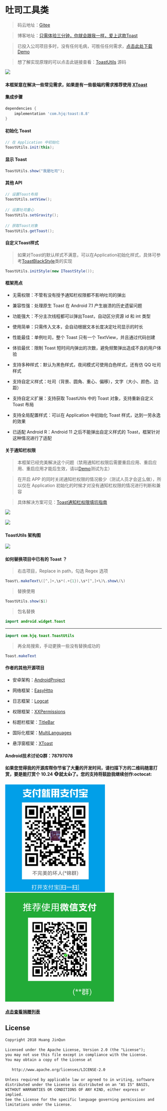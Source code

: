 # 吐司工具类

> 码云地址：[Gitee](https://gitee.com/getActivity/ToastUtils)

> 博客地址：[只需体验三分钟，你就会跟我一样，爱上这款Toast](https://www.jianshu.com/p/9b174ee2c571)

> 已投入公司项目多时，没有任何毛病，可胜任任何需求，[点击此处下载Demo](ToastUtils.apk)

> 想了解实现原理的可以点击此链接查看：[ToastUtils](library/src/main/java/com/hjq/toast/ToastUtils.java) 源码

![](ToastUtils.gif)

#### 本框架意在解决一些常见需求，如果是有一些极端的需求推荐使用 [XToast](https://github.com/getActivity/XToast)

#### 集成步骤

```groovy
dependencies {
    implementation 'com.hjq:toast:8.8'
}
```

#### 初始化 Toast

```java
// 在 Application 中初始化
ToastUtils.init(this);
```

#### 显示 Toast

```java
ToastUtils.show("我是吐司");
```

#### 其他 API

```java
// 设置Toast布局
ToastUtils.setView();

// 设置吐司重心
ToastUtils.setGravity();

// 获取Toast对象
ToastUtils.getToast();
```

#### 自定义Toast样式

> 如果对Toast的默认样式不满意，可以在Application初始化样式，具体可参考[ToastBlackStyle](library/src/main/java/com/hjq/toast/style/ToastBlackStyle.java)类的实现

```java
ToastUtils.initStyle(new IToastStyle());
```

#### 框架亮点

* 无需权限：不管有没有授予通知栏权限都不影响吐司的弹出

* 兼容性强：处理原生 Toast 在 Android 7.1 产生崩溃的历史遗留问题

* 功能强大：不分主次线程都可以弹出Toast，自动区分资源 id 和 int 类型

* 使用简单：只需传入文本，会自动根据文本长度决定吐司显示的时长

* 性能最佳：单例吐司，整个 Toast 只有一个 TextView，并且通过代码创建

* 体验最优：限制 Toast 短时间内弹出的次数，避免频繁弹出造成不良的用户体验

* 支持多种样式：默认为黑色样式，夜间模式可使用白色样式，还有仿 QQ 吐司样式

* 支持自定义样式：吐司（背景、圆角、重心、偏移），文字（大小、颜色、边距）

* 支持自定义扩展：支持获取 ToastUtils 中的 Toast 对象，支持重新自定义 Toast 布局

* 支持全局配置样式：可以在 Application 中初始化 Toast 样式，达到一劳永逸的效果

* 已适配 Android R：Android 11 之后不能弹出自定义样式的 Toast，框架针对这种情况进行了适配

#### 关于通知栏权限

> 本框架已经完美解决这个问题（禁用通知栏权限后需要重启应用、重启应用、重启应用才能后生效，请以[Demo](https://raw.githubusercontent.com/getActivity/ToastUtils/master/ToastUtils.apk)测试为主）

> 在开启 APP 的同时关闭通知栏权限的情况极少（测试人员才会这么做），所以仅在 Application 初始化的时候才对没有通知栏权限的情况进行判断和兼容

> 具体解决方案可见：[Toast通知栏权限填坑指南](https://www.jianshu.com/p/1d64a5ccbc7c)

![](issue_taobao.gif)

![](issue_utils.gif)

#### ToastUtils 架构图

![](ToastUtils.jpg)

#### 如何替换项目中已有的 Toast ？

> 右击项目，Replace in path，勾选 Regex 选项

```java
Toast\.makeText\([^,]+,\s*(.+{1}),\s*[^,]+\)\.show\(\)
```

> 替换使用

```java
ToastUtils.show($1)
```

> 包名替换

```java
import android.widget.Toast
```

---

```java
import com.hjq.toast.ToastUtils
```

>  再全局搜索，手动更换一些没有替换成功的

```java
Toast.makeText
```

#### 作者的其他开源项目

* 安卓架构：[AndroidProject](https://github.com/getActivity/AndroidProject)

* 网络框架：[EasyHttp](https://github.com/getActivity/EasyHttp)

* 日志框架：[Logcat](https://github.com/getActivity/Logcat)

* 权限框架：[XXPermissions](https://github.com/getActivity/XXPermissions)

* 标题栏框架：[TitleBar](https://github.com/getActivity/TitleBar)

* 国际化框架：[MultiLanguages](https://github.com/getActivity/MultiLanguages)

* 悬浮窗框架：[XToast](https://github.com/getActivity/XToast)

#### Android技术讨论Q群：78797078

#### 如果您觉得我的开源库帮你节省了大量的开发时间，请扫描下方的二维码随意打赏，要是能打赏个 10.24 :monkey_face:就太:thumbsup:了。您的支持将鼓励我继续创作:octocat:

![](https://raw.githubusercontent.com/getActivity/Donate/master/picture/pay_ali.png) ![](https://raw.githubusercontent.com/getActivity/Donate/master/picture/pay_wechat.png)

#### [点击查看捐赠列表](https://github.com/getActivity/Donate)

## License

```text
Copyright 2018 Huang JinQun

Licensed under the Apache License, Version 2.0 (the "License");
you may not use this file except in compliance with the License.
You may obtain a copy of the License at

   http://www.apache.org/licenses/LICENSE-2.0

Unless required by applicable law or agreed to in writing, software
distributed under the License is distributed on an "AS IS" BASIS,
WITHOUT WARRANTIES OR CONDITIONS OF ANY KIND, either express or implied.
See the License for the specific language governing permissions and
limitations under the License.
```
